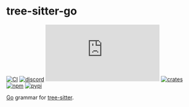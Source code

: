 # tree-sitter-go

[![CI][ci]](https://github.com/tree-sitter/tree-sitter-go/actions/workflows/ci.yml)
[![discord][discord]](https://discord.gg/w7nTvsVJhm)
[![matrix][matrix]](https://matrix.to/#/#tree-sitter-chat:matrix.org)
[![crates][crates]](https://crates.io/crates/tree-sitter-go)
[![npm][npm]](https://www.npmjs.com/package/tree-sitter-go)
[![pypi][pypi]](https://pypi.org/project/tree-sitter-go)

[Go](https://go.dev/ref/spec) grammar for [tree-sitter](https://github.com/tree-sitter/tree-sitter).

[ci]: https://img.shields.io/github/actions/workflow/status/tree-sitter/tree-sitter-go/ci.yml?logo=github&label=CI
[discord]: https://img.shields.io/discord/1063097320771698699?logo=discord&label=discord
[matrix]: https://img.shields.io/matrix/tree-sitter-chat%3Amatrix.org?logo=matrix&label=matrix
[npm]: https://img.shields.io/npm/v/tree-sitter-go?logo=npm
[crates]: https://img.shields.io/crates/v/tree-sitter-go?logo=rust
[pypi]: https://img.shields.io/pypi/v/tree-sitter-go?logo=pypi&logoColor=ffd242
